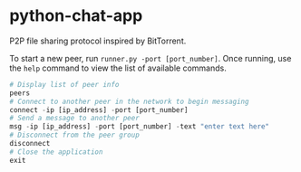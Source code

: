 # python-chat-app

P2P file sharing protocol inspired by BitTorrent.

To start a new peer, run `runner.py -port [port_number]`. Once running, use the `help` command to view the list of available commands.

```python
# Display list of peer info
peers
# Connect to another peer in the network to begin messaging
connect -ip [ip_address] -port [port_number]
# Send a message to another peer
msg -ip [ip_address] -port [port_number] -text "enter text here"
# Disconnect from the peer group
disconnect
# Close the application
exit
```
